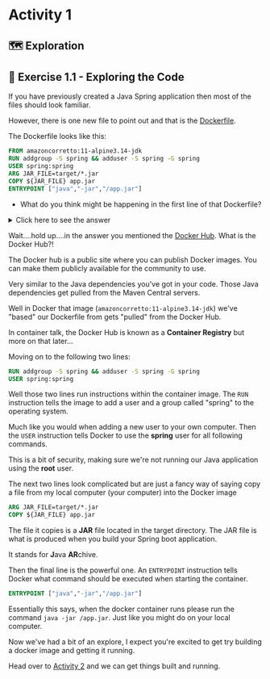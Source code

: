 # Activity 1

## 🗺 Exploration

## 🔎 Exercise 1.1 - Exploring the Code

If you have previously created a Java Spring application then most of the files should look familiar.

However, there is one new file to point out and that is the [Dockerfile](../Dockerfile).

The Dockerfile looks like this:

```dockerfile
FROM amazoncorretto:11-alpine3.14-jdk
RUN addgroup -S spring && adduser -S spring -G spring
USER spring:spring
ARG JAR_FILE=target/*.jar
COPY ${JAR_FILE} app.jar
ENTRYPOINT ["java","-jar","/app.jar"]
```
- What do you think might be happening in the first line of that Dockerfile?

<details>
<summary>Click here to see the answer</summary>
<pre>

Think of Docker [images](https://docs.docker.com/glossary/#image) like layers of an onion. 

We can create Docker images that build upon previous layers. 

The first line of this particular Dockerfile tells Docker build 
on a Java image provided on the [DockerHub](https://hub.docker.com/_/amazoncorretto) by Amazon.

That particular image makes sure the version 11 of the 
Java Development Kit is present.

</pre>
</details>

Wait....hold up....in the answer you mentioned the [Docker Hub](https://hub.docker.com). What is the Docker Hub?!

The Docker hub is a public site where you can publish Docker images. You can make them publicly available for the community to use.

Very similar to the Java dependencies you've got in your code. Those Java dependencies get pulled from the Maven Central servers. 

Well in Docker that image (`amazoncorretto:11-alpine3.14-jdk`) we've "based" our Dockerfile from gets "pulled" from the Docker Hub.

In container talk, the Docker Hub is known as a **Container Registry** but more on that later...

Moving on to the following two lines:

```dockerfile
RUN addgroup -S spring && adduser -S spring -G spring
USER spring:spring
```

Well those two lines run instructions within the container image. The `RUN` instruction tells the image to add a user and a group called "spring" to the operating system.

Much like you would when adding a new user to your own computer. Then the `USER` instruction tells Docker to use the **spring** user for all following commands.

This is a bit of security, making sure we're not running our Java application using the **root** user.

The next two lines look complicated but are just a fancy way of saying copy a file from my local computer (your computer) into the Docker image

```dockerfile
ARG JAR_FILE=target/*.jar
COPY ${JAR_FILE} app.jar
```

The file it copies is a **JAR** file located in the target directory. The JAR file is what is produced when you build your Spring boot application.

It stands for **J**ava **AR**chive.

Then the final line is the powerful one. An `ENTRYPOINT` instruction tells Docker what command should be executed when starting the container.

```dockerfile
ENTRYPOINT ["java","-jar","/app.jar"]
```

Essentially this says, when the docker container runs please run the command `java -jar /app.jar`. Just like you might do on your local computer.

Now we've had a bit of an explore, I expect you're excited to get try building a docker image and getting it running.

Head over to [Activity 2](./activity_2.md) and we can get things built and running.
